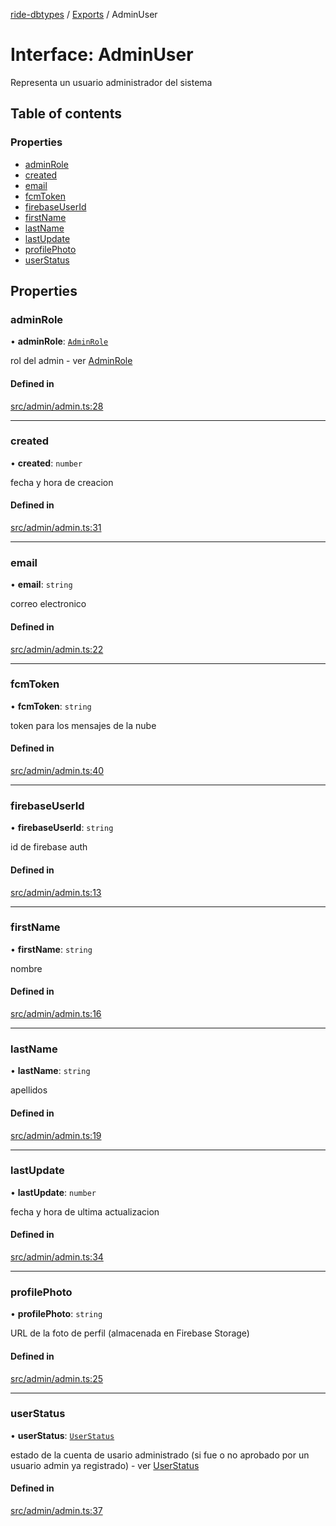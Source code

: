 [ride-dbtypes](../README.md) / [Exports](../modules.md) / AdminUser

# Interface: AdminUser

Representa un usuario administrador del sistema

## Table of contents

### Properties

- [adminRole](AdminUser.md#adminrole)
- [created](AdminUser.md#created)
- [email](AdminUser.md#email)
- [fcmToken](AdminUser.md#fcmtoken)
- [firebaseUserId](AdminUser.md#firebaseuserid)
- [firstName](AdminUser.md#firstname)
- [lastName](AdminUser.md#lastname)
- [lastUpdate](AdminUser.md#lastupdate)
- [profilePhoto](AdminUser.md#profilephoto)
- [userStatus](AdminUser.md#userstatus)

## Properties

### adminRole

• **adminRole**: [`AdminRole`](../modules.md#adminrole)

rol del admin - ver [AdminRole](../modules.md#adminrole)

#### Defined in

[src/admin/admin.ts:28](https://github.com/gatitolabs/ride-dbtypes/blob/27afd4e/src/admin/admin.ts#L28)

___

### created

• **created**: `number`

fecha y hora de creacion

#### Defined in

[src/admin/admin.ts:31](https://github.com/gatitolabs/ride-dbtypes/blob/27afd4e/src/admin/admin.ts#L31)

___

### email

• **email**: `string`

correo electronico

#### Defined in

[src/admin/admin.ts:22](https://github.com/gatitolabs/ride-dbtypes/blob/27afd4e/src/admin/admin.ts#L22)

___

### fcmToken

• **fcmToken**: `string`

token para los mensajes de la nube

#### Defined in

[src/admin/admin.ts:40](https://github.com/gatitolabs/ride-dbtypes/blob/27afd4e/src/admin/admin.ts#L40)

___

### firebaseUserId

• **firebaseUserId**: `string`

id de firebase auth

#### Defined in

[src/admin/admin.ts:13](https://github.com/gatitolabs/ride-dbtypes/blob/27afd4e/src/admin/admin.ts#L13)

___

### firstName

• **firstName**: `string`

nombre

#### Defined in

[src/admin/admin.ts:16](https://github.com/gatitolabs/ride-dbtypes/blob/27afd4e/src/admin/admin.ts#L16)

___

### lastName

• **lastName**: `string`

apellidos

#### Defined in

[src/admin/admin.ts:19](https://github.com/gatitolabs/ride-dbtypes/blob/27afd4e/src/admin/admin.ts#L19)

___

### lastUpdate

• **lastUpdate**: `number`

fecha y hora de ultima actualizacion

#### Defined in

[src/admin/admin.ts:34](https://github.com/gatitolabs/ride-dbtypes/blob/27afd4e/src/admin/admin.ts#L34)

___

### profilePhoto

• **profilePhoto**: `string`

URL de la foto de perfil (almacenada en Firebase Storage)

#### Defined in

[src/admin/admin.ts:25](https://github.com/gatitolabs/ride-dbtypes/blob/27afd4e/src/admin/admin.ts#L25)

___

### userStatus

• **userStatus**: [`UserStatus`](../modules.md#userstatus)

estado de la cuenta de usario administrado (si fue o no aprobado por un usuario admin ya registrado) - ver [UserStatus](../modules.md#userstatus)

#### Defined in

[src/admin/admin.ts:37](https://github.com/gatitolabs/ride-dbtypes/blob/27afd4e/src/admin/admin.ts#L37)
